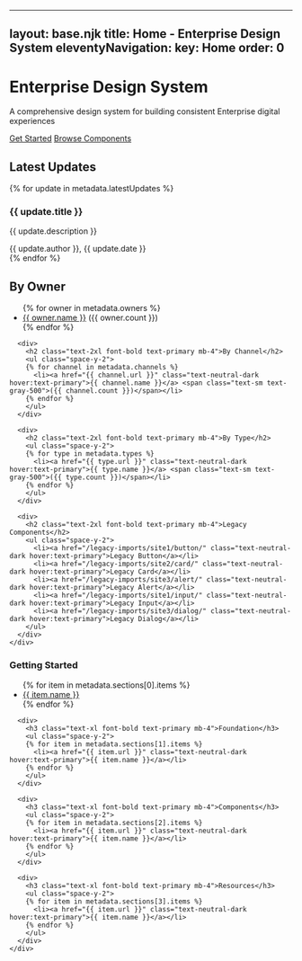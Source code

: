 
---
layout: base.njk
title: Home - Enterprise Design System
eleventyNavigation:
  key: Home
  order: 0
---

<div class="py-12 bg-white">
  <div class="max-w-4xl mx-auto px-4 sm:px-6 lg:px-8">
    <div class="text-center">
      <h1 class="text-4xl font-extrabold text-primary tracking-tight sm:text-5xl">
        Enterprise Design System
      </h1>
      <p class="mt-3 max-w-2xl mx-auto text-xl text-neutral-dark sm:mt-4">
        A comprehensive design system for building consistent Enterprise digital experiences
      </p>
      <div class="mt-8 flex justify-center space-x-4">
        <a href="/getting-started" class="btn-primary">Get Started</a>
        <a href="/components" class="btn-secondary">Browse Components</a>
      </div>
    </div>
  </div>
</div>

<div class="py-12 bg-gray-50">
  <div class="max-w-7xl mx-auto px-4 sm:px-6 lg:px-8">
    <div class="lg:text-center">
      <h2 class="text-3xl font-bold text-primary">Latest Updates</h2>
      <div class="mt-8 grid gap-6 lg:grid-cols-3">
        {% for update in metadata.latestUpdates %}
        <div class="bg-white overflow-hidden shadow rounded-lg">
          <div class="px-4 py-5 sm:p-6">
            <h3 class="text-lg font-medium text-primary">{{ update.title }}</h3>
            <p class="mt-2 text-neutral-dark">{{ update.description }}</p>
            <div class="mt-3 text-sm text-gray-500">
              {{ update.author }}, {{ update.date }}
            </div>
          </div>
        </div>
        {% endfor %}
      </div>
    </div>
  </div>
</div>

<div class="py-12 bg-white">
  <div class="max-w-7xl mx-auto px-4 sm:px-6 lg:px-8">
    <div class="grid md:grid-cols-2 lg:grid-cols-4 gap-8">
      <div>
        <h2 class="text-2xl font-bold text-primary mb-4">By Owner</h2>
        <ul class="space-y-2">
        {% for owner in metadata.owners %}
          <li><a href="{{ owner.url }}" class="text-neutral-dark hover:text-primary">{{ owner.name }}</a> <span class="text-sm text-gray-500">({{ owner.count }})</span></li>
        {% endfor %}
        </ul>
      </div>
      
      <div>
        <h2 class="text-2xl font-bold text-primary mb-4">By Channel</h2>
        <ul class="space-y-2">
        {% for channel in metadata.channels %}
          <li><a href="{{ channel.url }}" class="text-neutral-dark hover:text-primary">{{ channel.name }}</a> <span class="text-sm text-gray-500">({{ channel.count }})</span></li>
        {% endfor %}
        </ul>
      </div>
      
      <div>
        <h2 class="text-2xl font-bold text-primary mb-4">By Type</h2>
        <ul class="space-y-2">
        {% for type in metadata.types %}
          <li><a href="{{ type.url }}" class="text-neutral-dark hover:text-primary">{{ type.name }}</a> <span class="text-sm text-gray-500">({{ type.count }})</span></li>
        {% endfor %}
        </ul>
      </div>
      
      <div>
        <h2 class="text-2xl font-bold text-primary mb-4">Legacy Components</h2>
        <ul class="space-y-2">
          <li><a href="/legacy-imports/site1/button/" class="text-neutral-dark hover:text-primary">Legacy Button</a></li>
          <li><a href="/legacy-imports/site2/card/" class="text-neutral-dark hover:text-primary">Legacy Card</a></li>
          <li><a href="/legacy-imports/site3/alert/" class="text-neutral-dark hover:text-primary">Legacy Alert</a></li>
          <li><a href="/legacy-imports/site1/input/" class="text-neutral-dark hover:text-primary">Legacy Input</a></li>
          <li><a href="/legacy-imports/site3/dialog/" class="text-neutral-dark hover:text-primary">Legacy Dialog</a></li>
        </ul>
      </div>
    </div>
  </div>
</div>

<div class="py-12 bg-gray-50">
  <div class="max-w-7xl mx-auto px-4 sm:px-6 lg:px-8">
    <div class="grid md:grid-cols-2 lg:grid-cols-4 gap-8">
      <div>
        <h3 class="text-xl font-bold text-primary mb-4">Getting Started</h3>
        <ul class="space-y-2">
        {% for item in metadata.sections[0].items %}
          <li><a href="{{ item.url }}" class="text-neutral-dark hover:text-primary">{{ item.name }}</a></li>
        {% endfor %}
        </ul>
      </div>
      
      <div>
        <h3 class="text-xl font-bold text-primary mb-4">Foundation</h3>
        <ul class="space-y-2">
        {% for item in metadata.sections[1].items %}
          <li><a href="{{ item.url }}" class="text-neutral-dark hover:text-primary">{{ item.name }}</a></li>
        {% endfor %}
        </ul>
      </div>
      
      <div>
        <h3 class="text-xl font-bold text-primary mb-4">Components</h3>
        <ul class="space-y-2">
        {% for item in metadata.sections[2].items %}
          <li><a href="{{ item.url }}" class="text-neutral-dark hover:text-primary">{{ item.name }}</a></li>
        {% endfor %}
        </ul>
      </div>
      
      <div>
        <h3 class="text-xl font-bold text-primary mb-4">Resources</h3>
        <ul class="space-y-2">
        {% for item in metadata.sections[3].items %}
          <li><a href="{{ item.url }}" class="text-neutral-dark hover:text-primary">{{ item.name }}</a></li>
        {% endfor %}
        </ul>
      </div>
    </div>
  </div>
</div>
